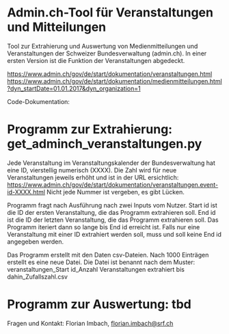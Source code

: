 # Admin.ch-Tool für Veranstaltungen und Mitteilungen

Tool zur Extrahierung und Auswertung von Medienmitteilungen und Veranstaltungen der Schweizer Bundesverwaltung (admin.ch). In einer ersten Version ist die Funktion der Veranstaltungen abgedeckt.

https://www.admin.ch/gov/de/start/dokumentation/veranstaltungen.html
https://www.admin.ch/gov/de/start/dokumentation/medienmitteilungen.html?dyn_startDate=01.01.2017&dyn_organization=1

Code-Dokumentation:

# Programm zur Extrahierung: get_adminch_veranstaltungen.py

Jede Veranstaltung im Veranstaltungskalender der Bundesverwaltung hat eine ID, vierstellig numerisch (XXXX). Die Zahl wird für neue Veranstaltungen jeweils erhöht und ist in der URL ersichtlich: https://www.admin.ch/gov/de/start/dokumentation/veranstaltungen.event-id-XXXX.html
Nicht jede Nummer ist vergeben, es gibt Lücken.

Programm fragt nach Ausführung nach zwei Inputs vom Nutzer. Start id ist die ID der ersten Veranstaltung, die das Programm extrahieren soll. End id ist die ID der letzten Veranstaltung, die das Programm extrahieren soll. Das Programm iteriert dann so lange bis End id erreicht ist. Falls nur eine Veranstaltung mit einer ID extrahiert werden soll, muss und soll keine End id angegeben werden.

Das Programm erstellt mit den Daten csv-Dateien. Nach 1000 Einträgen erstellt es eine neue Datei. Die Datei ist benannt nach dem Muster:
veranstaltungen_Start id_Anzahl Veranstaltungen extrahiert bis dahin_Zufallszahl.csv

# Programm zur Auswertung: tbd

Fragen und Kontakt:
Florian Imbach, florian.imbach@srf.ch
